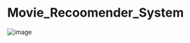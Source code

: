 # Movie_Recoomender_System
![image](https://github.com/GovindIITrpr/MovieRecommendationSystemFullStack/assets/92238606/147fca09-357c-4f63-9d95-c3f454b4b0f4)
